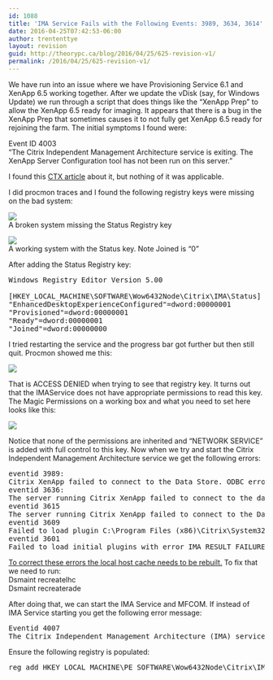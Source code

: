 ```yaml
---
id: 1088
title: 'IMA Service Fails with the Following Events: 3989, 3634, 3614'
date: 2016-04-25T07:42:53-06:00
author: trententtye
layout: revision
guid: http://theorypc.ca/blog/2016/04/25/625-revision-v1/
permalink: /2016/04/25/625-revision-v1/
---
```

We have run into an issue where we have Provisioning Service 6.1 and XenApp 6.5 working together. After we update the vDisk (say, for Windows Update) we run through a script that does things like the &#8220;XenApp Prep&#8221; to allow the XenApp 6.5 ready for imaging. It appears that there is a bug in the XenApp Prep that sometimes causes it to not fully get XenApp 6.5 ready for rejoining the farm. The initial symptoms I found were:

Event ID 4003  
&#8220;The Citrix Independent Management Architecture service is exiting. The XenApp Server Configuration tool has not been run on this server.&#8221;

I found this [CTX article](http://support.citrix.com/article/CTX137758) about it, but nothing of it was applicable.

I did procmon traces and I found the following registry keys were missing on the bad system:

[<img src="http://2.bp.blogspot.com/-Ox5vZSYIt4M/UkNGPmdxEeI/AAAAAAAAAYc/utHjsEnKxlA/s320/2.png" border="0" />](http://2.bp.blogspot.com/-Ox5vZSYIt4M/UkNGPmdxEeI/AAAAAAAAAYc/utHjsEnKxlA/s1600/2.png)  
A broken system missing the Status Registry key

[<img src="http://4.bp.blogspot.com/-PKUVY--m4Hs/UkNGQvPv5rI/AAAAAAAAAYk/5hx7JfVaHtc/s320/3.png" border="0" />](http://4.bp.blogspot.com/-PKUVY--m4Hs/UkNGQvPv5rI/AAAAAAAAAYk/5hx7JfVaHtc/s1600/3.png)  
A working system with the Status key. Note Joined is &#8220;0&#8221;

After adding the Status Registry key:

<pre class="lang:reg decode:true ">Windows Registry Editor Version 5.00

[HKEY_LOCAL_MACHINE\SOFTWARE\Wow6432Node\Citrix\IMA\Status]
"EnhancedDesktopExperienceConfigured"=dword:00000001
"Provisioned"=dword:00000001
"Ready"=dword:00000001
"Joined"=dword:00000000</pre>

I tried restarting the service and the progress bar got further but then still quit. Procmon showed me this:

[<img src="http://1.bp.blogspot.com/-QOc7ePSqid4/UkNHfHEr1iI/AAAAAAAAAY0/HIkcrX4QUPs/s320/4.png" border="0" />](http://1.bp.blogspot.com/-QOc7ePSqid4/UkNHfHEr1iI/AAAAAAAAAY0/HIkcrX4QUPs/s1600/4.png)

That is ACCESS DENIED when trying to see that registry key. It turns out that the IMAService does not have appropriate permissions to read this key. The Magic Permissions on a working box and what you need to set here looks like this:

[<img src="http://4.bp.blogspot.com/-ikCgcmS39MI/UkNIJHBkqkI/AAAAAAAAAY8/zo4rXGOnmds/s320/5.png" border="0" />](http://4.bp.blogspot.com/-ikCgcmS39MI/UkNIJHBkqkI/AAAAAAAAAY8/zo4rXGOnmds/s1600/5.png)

Notice that none of the permissions are inherited and &#8220;NETWORK SERVICE&#8221; is added with full control to this key. Now when we try and start the Citrix Independent Management Architecture service we get the following errors:

<pre class="lang:default decode:true ">eventid 3989:
Citrix XenApp failed to connect to the Data Store. ODBC error while connecting to the database: S1000 -&gt; General error: Invalid file dsn ''
eventid 3636:
The server running Citrix XenApp failed to connect to the data store. An unknown failure occurred while connecting to the database. Error: IMA_RESULT_FAILURE Indirect: 0 Server: DSN file: 
eventid 3615
The server running Citrix XenApp failed to connect to the Data Store. Error - IMA_RESULT_FAILURE An unknown failure occurred while connecting to the database.
eventid 3609 
Failed to load plugin C:\Program Files (x86)\Citrix\System32\Citrix\IMA\SubSystems\ImaWorkerGroupSs.dll with error IMA_RESULT_FAILURE
eventid 3601
Failed to load initial plugins with error IMA_RESULT_FAILURE</pre>

[To correct these errors the local host cache needs to be rebuilt.](http://support.citrix.com/article/CTX127922) To fix that we need to run:  
Dsmaint recreatelhc  
Dsmaint recreaterade

After doing that, we can start the IMA Service and MFCOM. If instead of IMA Service starting you get the following error message:

<pre class="lang:default decode:true ">Eventid 4007
The Citrix Independent Management Architecture (IMA) service is exiting. The DSN File could not be updated with the information retrieved from Group Policy. Error: 80000001h DSN file: mf20.dsn DSN Entry: DATABASE Policy Setting: CTXDS Confirm that the Network Service has write permissions to the DSN File.</pre>

Ensure the following registry is populated:

<pre class="lang:batch decode:true ">reg add HKEY_LOCAL_MACHINE\PE_SOFTWARE\Wow6432Node\Citrix\IMA /v DataSourceName /t REG_SZ /d "C:\Program Files (x86)\Citrix\Independent Management Architecture\mf20.dsn"</pre>

<div>
</div>

<!-- AddThis Advanced Settings generic via filter on the_content -->

<!-- AddThis Share Buttons generic via filter on the_content -->